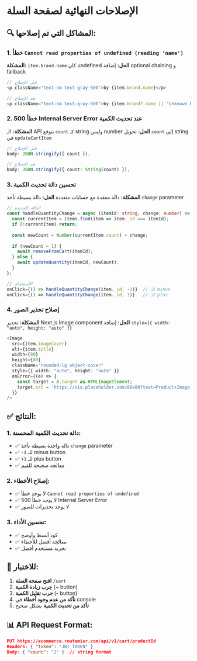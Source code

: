 # الإصلاحات النهائية لصفحة السلة

## 🔍 المشاكل التي تم إصلاحها:

### 1. خطأ `Cannot read properties of undefined (reading 'name')`
**المشكلة:** `item.brand.name` كان undefined
**الحل:** إضافة optional chaining و fallback
```typescript
// قبل الإصلاح
<p className="text-sm text-gray-500">by {item.brand.name}</p>

// بعد الإصلاح
<p className="text-sm text-gray-500">by {item.brand?.name || 'Unknown Brand'}</p>
```

### 2. خطأ 500 Internal Server Error عند تحديث الكمية
**المشكلة:** الـ API يتوقع `count` كـ string وليس number
**الحل:** تحويل `count` إلى string في `updateCartItem`
```typescript
// قبل الإصلاح
body: JSON.stringify({ count }),

// بعد الإصلاح
body: JSON.stringify({ count: String(count) }),
```

### 3. تحسين دالة تحديث الكمية
**المشكلة:** دالة معقدة مع حسابات متعددة
**الحل:** دالة بسيطة تأخذ `change` parameter
```typescript
// الدالة الجديدة
const handleQuantityChange = async (itemId: string, change: number) => {
  const currentItem = items.find(item => item._id === itemId);
  if (!currentItem) return;
  
  const newCount = Number(currentItem.count) + change;
  
  if (newCount < 1) {
    await removeFromCart(itemId);
  } else {
    await updateQuantity(itemId, newCount);
  }
};

// الاستخدام
onClick={() => handleQuantityChange(item._id, -1)}  // للـ minus
onClick={() => handleQuantityChange(item._id, 1)}   // للـ plus
```

### 4. إصلاح تحذير الصور
**المشكلة:** تحذير Next.js Image component
**الحل:** إضافة `style={{ width: "auto", height: "auto" }}`
```typescript
<Image
  src={item.imageCover}
  alt={item.title}
  width={80}
  height={80}
  className="rounded-lg object-cover"
  style={{ width: "auto", height: "auto" }}
  onError={(e) => {
    const target = e.target as HTMLImageElement;
    target.src = 'https://via.placeholder.com/80x80?text=Product+Image';
  }}
/>
```

## ✅ النتائج:

### 1. **دالة تحديث الكمية المحسنة:**
- ✅ دالة واحدة بسيطة تأخذ `change` parameter
- ✅ `-1` للـ minus button
- ✅ `+1` للـ plus button
- ✅ معالجة صحيحة للقيم

### 2. **إصلاح الأخطاء:**
- ✅ لا يوجد خطأ `Cannot read properties of undefined`
- ✅ لا يوجد خطأ 500 Internal Server Error
- ✅ لا يوجد تحذيرات للصور

### 3. **تحسين الأداء:**
- ✅ كود أبسط وأوضح
- ✅ معالجة أفضل للأخطاء
- ✅ تجربة مستخدم أفضل

## 🧪 للاختبار:

1. **افتح صفحة السلة** `/cart`
2. **جرب زيادة الكمية** (+ button)
3. **جرب تقليل الكمية** (- button)
4. **تأكد من عدم وجود أخطاء** في console
5. **تأكد من تحديث الكمية** بشكل صحيح

## 📊 API Request Format:
```json
PUT https://ecommerce.routemisr.com/api/v1/cart/productId
Headers: { "token": "JWT_TOKEN" }
Body: { "count": "2" }  // string format
```
